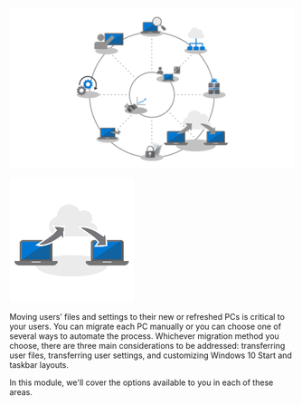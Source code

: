 ![step-4-wheel](../media/step-4-wheel.png)

![step-4-icon](../media/step-4-icon.png)

Moving users’ files and settings to their new or refreshed PCs is critical to your users. You can migrate each PC manually or you can choose one of several ways to automate the process. Whichever migration method you choose, there are three main considerations to be addressed: transferring user files, transferring user settings, and customizing Windows 10 Start and taskbar layouts. 

In this module, we'll cover the options available to you in each of these areas.